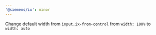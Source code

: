 ```yaml
---
'@siemens/ix': minor
---
```


Change default width from `input.ix-from-control` from `width: 100%` to `width: auto`
